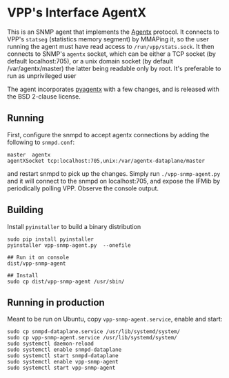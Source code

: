 # VPP's Interface AgentX

This is an SNMP agent that implements the [Agentx](https://datatracker.ietf.org/doc/html/rfc2257)
protocol. It connects to VPP's `statseg` (statistics memory segment) by MMAPing
it, so the user running the agent must have read access to `/run/vpp/stats.sock`.
It then connects to SNMP's `agentx` socket, which can be either a TCP socket
(by default localhost:705), or a unix domain socket (by default /var/agentx/master)
the latter being readable only by root. It's preferable to run as unprivileged user

The agent incorporates [pyagentx](https://github.com/hosthvo/pyagentx) with a few
changes, and is released with the BSD 2-clause license.

## Running

First, configure the snmpd to accept agentx connections by adding the following
to `snmpd.conf`:
```
master  agentx
agentXSocket tcp:localhost:705,unix:/var/agentx-dataplane/master
```

and restart snmpd to pick up the changes. Simply run `./vpp-snmp-agent.py` and it
will connect to the snmpd on localhost:705, and expose the IFMib by periodically
polling VPP. Observe the console output.

## Building

Install `pyinstaller` to build a binary distribution

```
sudo pip install pyinstaller
pyinstaller vpp-snmp-agent.py  --onefile

## Run it on console
dist/vpp-snmp-agent

## Install
sudo cp dist/vpp-snmp-agent /usr/sbin/
```

## Running in production

Meant to be run on Ubuntu, copy `vpp-snmp-agent.service`, enable and start:

```
sudo cp snmpd-dataplane.service /usr/lib/systemd/system/
sudo cp vpp-snmp-agent.service /usr/lib/systemd/system/
sudo systemctl daemon-reload
sudo systemctl enable snmpd-dataplane
sudo systemctl start snmpd-dataplane
sudo systemctl enable vpp-snmp-agent
sudo systemctl start vpp-snmp-agent
```
